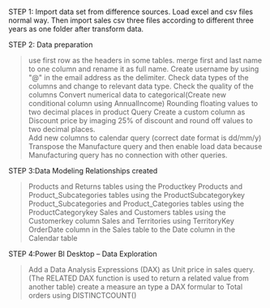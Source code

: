 STEP 1: Import data set from difference sources.
Load excel and csv files  normal way. Then import sales csv three files according to different three years as one folder after transform data.

STEP 2: Data preparation
>use first row as the headers in some tables.
>merge first and last name to one column and rename it as full name.
>Create username by using "@" in the email address as the delimiter.
>Check data types of the columns and change to relevant data type.
>Check the quality of the columns
>Convert numerical data to categorical(Create new conditional column using AnnualIncome)
>Rounding floating values to two decimal places in product Query
>Create a custom column as Discount price by imaging 25% of discount and round off values to two decimal places.		
>Add new columns to calendar query (correct date format is dd/mm/y)
>Transpose the Manufacture query and then enable load data because Manufacturing query has no connection with other queries.


STEP 3:Data Modeling
Relationships created
>Products and Returns tables using the Productkey
>Products and Product_Subcategories tables using the ProductSubcategorykey 
>Product_Subcategories and Product_Categories tables using the ProductCategorykey
>Sales and Customers tables using the Customerkey column
>Sales and Territories using TerritoryKey
>OrderDate column in the Sales table to the Date column in the Calendar table


STEP 4:Power BI Desktop – Data Exploration
>Add a Data Analysis Expressions (DAX) as Unit price in sales query.(The RELATED DAX function is used to return a related value from another table)
>create a measure an type a DAX formular to Total orders using DISTINCTCOUNT()
